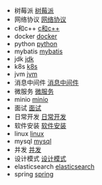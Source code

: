 - 树莓派 [树莓派](docs/树莓派)
- 网络协议 [网络协议](docs/网络协议)
- c和c++ [c和c++](docs/c和c++)
- docker [docker](docs/docker)
- python [python](docs/python)
- mybatis [mybatis](docs/mybatis)
- jdk [jdk](docs/jdk)
- k8s [k8s](docs/k8s)
- jvm [jvm](docs/jvm)
- 消息中间件 [消息中间件](docs/消息中间件)
- 微服务 [微服务](docs/微服务)
- minio [minio](docs/minio)
- 面试 [面试](docs/面试)
- 日常开发 [日常开发](docs/日常开发)
- 软件安装 [软件安装](docs/软件安装)
- linux [linux](docs/linux)
- mysql [mysql](docs/mysql)
- 并发 [并发](docs/并发)
- 设计模式 [设计模式](docs/设计模式)
- elasticsearch [elasticsearch](docs/elasticsearch)
- spring [spring](docs/spring)